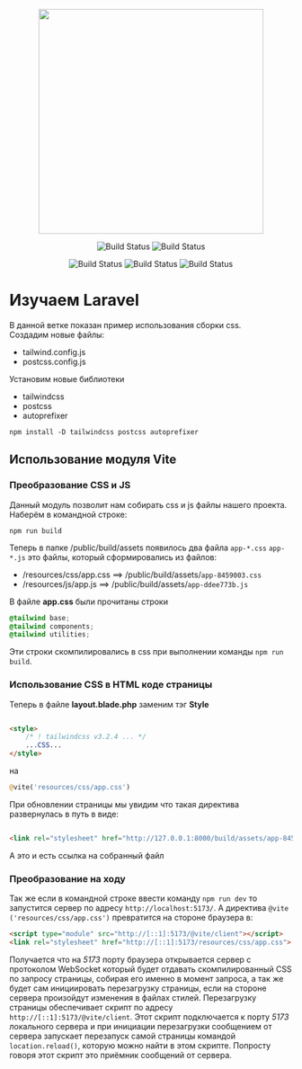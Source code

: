 <p align="center">
    <img src="https://raw.githubusercontent.com/laravel/art/master/logo-lockup/5%20SVG/2%20CMYK/1%20Full%20Color/laravel-logolockup-cmyk-red.svg" width="400" alt="">
</p>
<p align="center">
    <img src="https://img.shields.io/badge/Jetstream-NO-red" alt="Build Status">
    <img src="https://img.shields.io/badge/Breeze-NO-red" alt="Build Status">
</p>
<p align="center">
    <img src="https://img.shields.io/badge/Testing-PHPUnit-indigo?style=for-the-badge" alt="Build Status">
    <img src="https://img.shields.io/badge/Database-SQLtie-ffff00?style=for-the-badge" alt="Build Status">
    <img src="https://img.shields.io/badge/WebSocket-Vite-ffff00?style=for-the-badge" alt="Build Status">
</p>

# Изучаем Laravel

В данной ветке показан пример использования сборки css.  
Создадим новые файлы:

- tailwind.config.js
- postcss.config.js

Установим новые библиотеки

- tailwindcss
- postcss
- autoprefixer

``npm install -D tailwindcss postcss autoprefixer``

## Использование модуля Vite

### Преобразование CSS и JS

Данный модуль позволит нам собирать css и js файлы нашего проекта.
Наберём в командной строке:

```shell
npm run build
```

Теперь в папке /public/build/assets появилось два файла `app-*.css` `app-*.js` это файлы, который сформировались из
файлов:

- /resources/css/app.css ⟹ /public/build/assets/`app-8459003.css`
- /resources/js/app.js ⟹ /public/build/assets/`app-ddee773b.js`

В файле **app.css** были прочитаны строки

```css
@tailwind base;
@tailwind components;
@tailwind utilities;
```

Эти строки скомпилировались в css при выполнении команды ``npm run build``.

### Использование CSS в HTML коде страницы

Теперь в файле **layout.blade.php** заменим тэг **Style**

```html

<style>
    /* ! tailwindcss v3.2.4 ... */
    ...CSS...
</style>
```

на

```php
@vite('resources/css/app.css')
```

При обновлении страницы мы увидим что такая директива развернулась в путь в виде:

```html

<link rel="stylesheet" href="http://127.0.0.1:8000/build/assets/app-8459003d.css">
```

А это и есть ссылка на собранный файл

### Преобразование на ходу

Так же если в командной строке ввести команду `npm run dev` то запустится сервер по адресу `http://localhost:5173/`.
А директива `@vite ('resources/css/app.css')` превратится на стороне браузера в:

```html
<script type="module" src="http://[::1]:5173/@vite/client"></script>
<link rel="stylesheet" href="http://[::1]:5173/resources/css/app.css">
```

Получается что на _5173_ порту браузера открывается сервер с протоколом WebSocket который будет отдавать
скомпилированный CSS по запросу страницы, собирая его именно в момент запроса, а так же будет сам инициировать
перезагрузку страницы, если на стороне сервера произойдут изменения в файлах стилей. Перезагрузку страницы обеспечивает
скрипт по адресу `http://[::1]:5173/@vite/client`. Этот скрипт подключается к порту _5173_ локального сервера и при
инициации перезагрузки сообщением от сервера запускает перезапуск самой страницы командой `location.reload()`, которую
можно найти в этом скрипте. Попросту говоря этот скрипт это приёмник сообщений от сервера.
